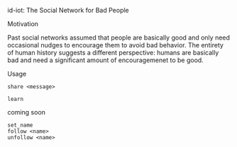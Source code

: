 id-iot: The Social Network for Bad People

Motivation

Past social networks assumed that people are basically good and only
need occasional nudges to encourage them to avoid bad behavior. The entirety
of human history suggests a different perspective: humans are basically
bad and need a significant amount of encouragemenet to be good.

Usage

```
share <message>

learn
```

coming soon

```
set_name
follow <name>
unfollow <name>
```
